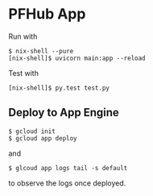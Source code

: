 # PFHub App

Run with

    $ nix-shell --pure
    [nix-shell]$ uvicorn main:app --reload

Test with

    [nix-shell]$ py.test test.py

## Deploy to App Engine

    $ gcloud init
    $ gcloud app deploy

and

    $ glcoud app logs tail -s default

to observe the logs once deployed.
